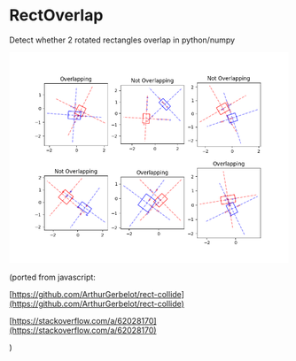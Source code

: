 # RectOverlap
Detect whether 2 rotated rectangles overlap in python/numpy

![example.png](pics/example.png)

(ported from javascript:

  [https://github.com/ArthurGerbelot/rect-collide](https://github.com/ArthurGerbelot/rect-collide)

  [https://stackoverflow.com/a/62028170](https://stackoverflow.com/a/62028170)
  
)
